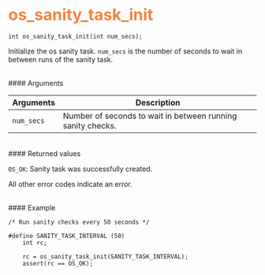 ## <font color="F2853F" style="font-size:24pt"> os_sanity_task_init</font>

```no-highlight
int os_sanity_task_init(int num_secs);
```
Initialize the os sanity task.  `num_secs` is the number of seconds to wait
in between runs of the sanity task.

<br>
#### Arguments

| Arguments | Description | 
|-----------|-------------| 
| `num_secs` | Number of seconds to wait in between running sanity checks. | 

<br>
#### Returned values

`OS_OK`: Sanity task was successfully created.

All other error codes indicate an error.

<br>
#### Example

```no-highlight
/* Run sanity checks every 50 seconds */

#define SANITY_TASK_INTERVAL (50)
    int rc;

    rc = os_sanity_task_init(SANITY_TASK_INTERVAL); 
    assert(rc == OS_OK);
```

